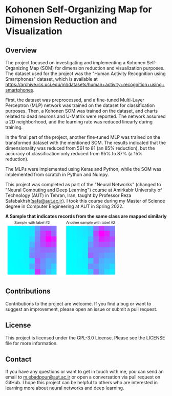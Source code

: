 # Kohonen Self-Organizing Map for Dimension Reduction and Visualization
 
## Overview
The project focused on investigating and implementing a Kohonen Self-Organizing Map (SOM) for dimension reduction and visualization purposes. The dataset used for the project was the "Human Activity Recognition using Smartphones" dataset, which is available at https://archive.ics.uci.edu/ml/datasets/human+activity+recognition+using+smartphones.

First, the dataset was preprocessed, and a fine-tuned Multi-Layer Perceptron (MLP) network was trained on the dataset for classification purposes. Then, a Kohonen SOM was trained on the dataset, and charts related to dead neurons and U-Matrix were reported. The network assumed a 2D neighborhood, and the learning rate was reduced linearly during training.

In the final part of the project, another fine-tuned MLP was trained on the transformed dataset with the mentioned SOM. The results indicated that the dimensionality was reduced from 561 to 81 (an 85% reduction), but the accuracy of classification only reduced from 95% to 87% (a 15% reduction).

The MLPs were implemented using Keras and Python, while the SOM was implemented from scratch in Python and Numpy.

This project was completed as part of the "Neural Networks" (changed to "Neural Computing and Deep Learning") course at Amirkabir University of Technology (AUT) in Tehran, Iran, taught by Professor Reza Safabakhsh(<safa@aut.ac.ir>). I took this course during my Master of Science degree in Computer Engineering at AUT in Spring 2022.

**A Sample that indicates records from the same class are mapped similarly**
![Output](/output.png)


## Contributions

Contributions to the project are welcome. If you find a bug or want to suggest an improvement, please open an issue or submit a pull request.

## License

This project is licensed under the GPL-3.0 License. Please see the LICENSE file for more information.

## Contact

If you have any questions or want to get in touch with me, you can send an email to <m.ebadpour@aut.ac.ir> or open a conversation via pull request on GitHub. I hope this project can be helpful to others who are interested in learning more about neural networks and deep learning.
